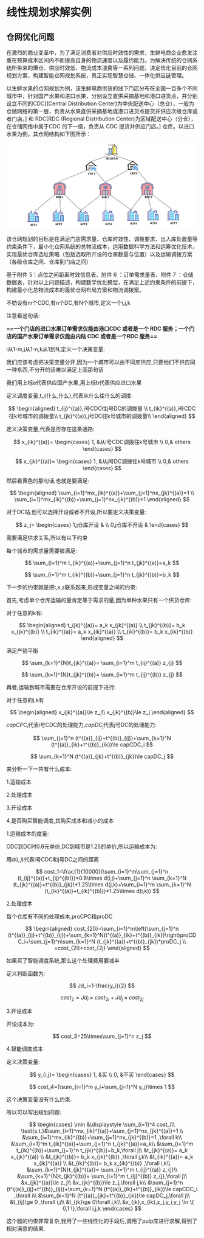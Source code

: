 # 线性规划求解实例

## 仓网优化问题


在激烈的商业变革中，为了满足消费者对供应时效性的需求，生鲜电商企业愈发注重在预算成本区间内不断提高自身的物流速度以及履约能力。为解决传统的仓网系统所带来的爆仓、供应时效低、物流成本浪费等一系列问题，决定优化目前的仓网规划方案，构建智能仓网规划系统，真正实现智慧仓储、一体化供应链管理。

以生鲜水果的仓网规划为例，该生鲜电商供货的线下门店分布在全国一百多个不同城市中，针对国产水果和进口水果，分别设立直供采摘基地和港口进货点，并分别设立不同的CDC[(Central Distribution Center)为中央配送中心（总仓），一般为仓储网络的第一层，负责从水果直供采摘基地或港口进货点提货并供应次级仓库或者门店。] 和 RDC[RDC (Regional Distribution Center)为区域配送中心（分仓），在仓储网络中属于CDC 的下一级，负责从 CDC 提货并供应门店。] 仓库。以进口水果为例，其仓网结构如下图所示：

![alt text](<Silo net structure.png>)

该仓网规划的目标是在满足门店需求量、仓库时效性、调拨要求、出入库处置量等约束条件下，最小化仓网系统的总物流成本，运用数据科学方法和运筹优化技术，实现最优仓库选址策略（包括选取所开设的仓库数量与位置）以及运输调拨方案（各级仓库之间、仓库到门店之间）

基于附件 5：点位之间距离时效信息表、附件 6 ：订单需求量表、附件 7 ：仓储数据表，针对以上问题描述，构建数学优化模型，在满足上述约束条件的前提下，构建最小化总物流成本的最优仓网布局方案和物流调拨案。

不妨设有m个CDC,有n个DC,有N个城市,定义一个i,j,k

注意看这句话:

**==一个门店的进口水果订单需求仅能由港口CDC 或者是一个 RDC 服务；一个门店的国产水果订单需求仅能由内陆 CDC 或者是一个RDC 服务==**



i从1-m,j从1-n,k从1到N,定义一个决策变量:

我们应该考虑把决策变量分开,因为一个城市可以由不同库供应,只要他们不供应同一种东西,不分开的话难以满足上面那句话

我们用上标a代表供应国产水果,用上标b代表供应进口水果

定义调度变量,t_{什么,什么},代表从什么往什么的调度:

$$
\begin{aligned}
t_{ij}^{(a)},i号CDC往j号DC的调拨量 \\
t_{ik}^{(a)},i号CDC往k号城市的调拨量\\
t_{jk}^{(a)},j号DC往k号城市的调拨量\\
\end{aligned}
$$

定义决策变量,代表是否存在这条通路:

$$
x_{ik}^{(a)}=
\begin{cases} 1, &从i号CDC调拨往k号城市  \\ 0,& others \end{cases}
$$

$$
x_{jk}^{(a)}=
\begin{cases} 1, &从j号DC调拨往k号城市  \\ 0,& others \end{cases}
$$

然后看黄色的那句话,也就是要满足:

$$
\begin{aligned}
\sum_{i=1}^mx_{ik}^{(a)}+\sum_{j=1}^nx_{jk}^{(a)}=1 \\
\sum_{i=1}^mx_{ik}^{(b)}+\sum_{j=1}^nx_{jk}^{(b)}=1 
\end{aligned}
$$

对于DC站,他可以选择开设或者不开设,所以要定义决策变量:

$$
z_j=
\begin{cases} 1,j仓库开设 &  \\ 0,j仓库不开设 &  \end{cases}
$$

需要满足供求关系,所以有以下约束

每个城市的需求量需要被满足:

$$
\sum_{i=1}^m t_{ik}^{(a)}+\sum_{j=1}^n t_{jk}^{(a)}=a_k
$$

$$
\sum_{i=1}^m t_{ik}^{(b)}+\sum_{j=1}^n t_{jk}^{(b)}=b_k
$$


下一步的约束就是把t,x,z联系起来,形成变量之间的约束:

首先,考虑单个仓库运输的量肯定等于需求的量,因为单种水果只有一个供货仓库:

对于任意的k有:

$$
\begin{aligned}
t_{jk}^{(a)}= a_k x_{jk}^{(a)} \\
t_{jk}^{(b)}= b_k x_{jk}^{(b)} \\
t_{ik}^{(a)}= a_k x_{ik}^{(a)} \\
t_{ik}^{(b)}= b_k x_{ik}^{(b)} 
\end{aligned}
$$

满足产销平衡

$$
\sum_{k=1}^{N}t_{jk}^{(a)}= \sum_{i=1}^m t_{ij}^{(a)} z_{j}
$$

$$
\sum_{k=1}^{N}t_{jk}^{(b)}= \sum_{i=1}^m t_{ij}^{(b)} z_{j}
$$

再者,运输到城市需要在仓库开设的前提下进行:

对于任意的j,k有

$$
\begin{aligned}
 x_{jk}^{(a)}\le z_j\\
 x_{jk}^{(b)}\le z_j
\end{aligned}
$$

$capCPC_i$代表i号CDC的处理能力,$capDC_j$代表j号DC的处理能力:

$$
\sum_{j=1}^n (t^{(a)}_{ij}+t^{(b)}_{ij})+\sum_{k=1}^N (t^{(a)}_{ik}+t^{(b)}_{ik})\le capCDC_i 
$$

$$
\sum_{k=1}^N (t^{(a)}_{jk}+t^{(b)}_{jk})\le capDC_j 
$$

来分析一下一共有什么成本:

1.运输成本

2.处理成本

3.开设成本

4.是否购买智能调度,其购买成本和减小的成本



1.运输成本的度量:

CDC到DC时0.6元单价,DC到城市是1.25的单价,所以运输成本为:

用$d(i,j)$代表i号CDC和j号DC之间的距离

$$
cost_1=\frac{1}{10000}(\sum_{i=1}^m\sum_{j=1}^n (t_{ij}^{(a)}+t_{ij}^{(b)})*0.6\times d(i,j)+\sum_{j=1}^n \sum_{k=1}^N (t_{jk}^{(a)}+t^{(b)}_{jk})*1.25\times d(j,k)+\sum_{i=1}^m \sum_{k=1}^N (t_{ik}^{(a)}+t_{ik}^{(b)})*1.25\times d(i,k))
$$

2.处理成本

每个仓库有不同的处理成本,proCPC和proDC

$$
\begin{aligned}
cost_{20}=\sum_{i=1}^m\left(\sum_{j=1}^n (t^{(a)}_{ij}+t^{(b)}_{ij})+\sum_{k=1}^N(t^{(a)}_{ik}+t^{(b)}_{ik})\right)proCDC_i+\sum_{j=1}^n\sum_{k=1}^N (t_{jk}^{(a)}+t^{(b)}_{jk})*proDC_j \\
=cost_{2i}+cost_{2j}
\end{aligned}
$$

如果买了智能调度系统,那么这个处理费用要减半

定义判断函数为:

$$
Jd_i=1-\frac{y_i}{2}
$$

$$
cost_2=Jd_i\times cost_{2i}+Jd_j\times cost_{2j}
$$



3.开设成本

开设成本为:

$$
cost_3=25\times\sum_{j=1}^n z_j
$$



4.智能调度成本

定义决策变量:

$$
y_{i,j}=
\begin{cases} 1, &买  \\ 0, &不买  \end{cases}
$$

$$
cost_4=(\sum_{i=1}^m y_i+\sum_{j=1}^N y_j)\times 1
$$

这个决策变量没有什么约束.


所以可以写出规划问题:

$$
\begin{cases}
\min &\displaystyle \sum_{i=1}^4 cost_i\\
\text{s.t.}&\sum_{i=1}^mx_{ik}^{(a)}+\sum_{j=1}^nx_{jk}^{(a)}=1 \\
&\sum_{i=1}^mx_{ik}^{(b)}+\sum_{j=1}^nx_{jk}^{(b)}=1 ,\forall k\\
&\sum_{i=1}^m t_{ik}^{(a)}+\sum_{j=1}^n t_{jk}^{(a)}=a_k\\
&\sum_{i=1}^m t_{ik}^{(b)}+\sum_{j=1}^n t_{jk}^{(b)}=b_k,\forall j\\
&t_{jk}^{(a)}= a_k x_{jk}^{(a)} \\
&t_{jk}^{(b)}= b_k x_{jk}^{(b)} ,\forall j,k\\
&t_{ik}^{(a)}= a_k x_{ik}^{(a)} \\
&t_{ik}^{(b)}= b_k x_{ik}^{(b)} ,\forall i,k\\
&\sum_{k=1}^{N}t_{jk}^{(a)}= \sum_{i=1}^m t_{ij}^{(a)} z_{j}\\
&\sum_{k=1}^{N}t_{jk}^{(b)}= \sum_{i=1}^m t_{ij}^{(b)} z_{j},\forall j\\
&x_{jk}^{(a)}\le z_j\\
&x_{jk}^{(b)}\le z_j,\forall j,k\\
&\sum_{j=1}^n (t^{(a)}_{ij}+t^{(b)}_{ij})+\sum_{k=1}^N (t^{(a)}_{ik}+t^{(b)}_{ik})\le capCDC_i ,\forall i\\ 
&\sum_{k=1}^N (t^{(a)}_{jk}+t^{(b)}_{jk})\le capDC_j,\forall j\\
&t_{ij}\ge 0 ,\forall i,j\\
&t_{jk}\ge 0\forall j,k\\
&x_{jk},x_{ik},z_j,y_i,y_j \in \{ 0,1 \},\forall i,j,k
\end{cases}
$$

这个题的约束非常复杂,我用了一些线性化的手段后,调用了pulp库进行求解,得到了相对满意的结果.





